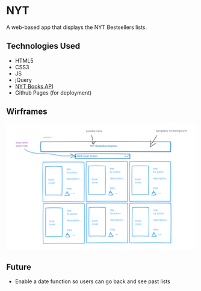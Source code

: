 # NYT

A web-based app that displays the NYT Bestsellers lists.

## Technologies Used
- HTML5
- CSS3
- JS
- jQuery
- [NYT Books API](https://developer.nytimes.com/docs/books-product/1/overview/)
- Github Pages (for deployment)

##  Wirframes 

![wireframev1](./img/wireframev1.png)

## Future 

- Enable a date function so users can go back and see past lists
